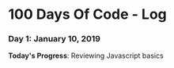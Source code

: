 # 100 Days Of Code - Log

### Day 1: January 10, 2019

**Today's Progress**: Reviewing Javascript basics
